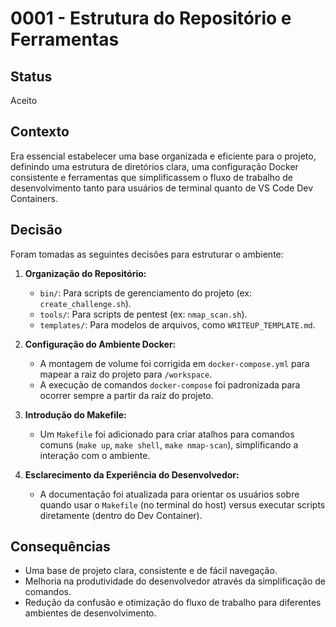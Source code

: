 # 0001 - Estrutura do Repositório e Ferramentas

## Status
Aceito

## Contexto
Era essencial estabelecer uma base organizada e eficiente para o projeto, definindo uma estrutura de diretórios clara, uma configuração Docker consistente e ferramentas que simplificassem o fluxo de trabalho de desenvolvimento tanto para usuários de terminal quanto de VS Code Dev Containers.

## Decisão
Foram tomadas as seguintes decisões para estruturar o ambiente:

1.  **Organização do Repositório:**
    *   `bin/`: Para scripts de gerenciamento do projeto (ex: `create_challenge.sh`).
    *   `tools/`: Para scripts de pentest (ex: `nmap_scan.sh`).
    *   `templates/`: Para modelos de arquivos, como `WRITEUP_TEMPLATE.md`.

2.  **Configuração do Ambiente Docker:**
    *   A montagem de volume foi corrigida em `docker-compose.yml` para mapear a raiz do projeto para `/workspace`.
    *   A execução de comandos `docker-compose` foi padronizada para ocorrer sempre a partir da raiz do projeto.

3.  **Introdução do Makefile:**
    *   Um `Makefile` foi adicionado para criar atalhos para comandos comuns (`make up`, `make shell`, `make nmap-scan`), simplificando a interação com o ambiente.

4.  **Esclarecimento da Experiência do Desenvolvedor:**
    *   A documentação foi atualizada para orientar os usuários sobre quando usar o `Makefile` (no terminal do host) versus executar scripts diretamente (dentro do Dev Container).

## Consequências
- Uma base de projeto clara, consistente e de fácil navegação.
- Melhoria na produtividade do desenvolvedor através da simplificação de comandos.
- Redução da confusão e otimização do fluxo de trabalho para diferentes ambientes de desenvolvimento.
